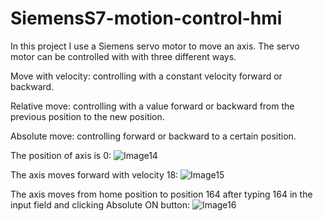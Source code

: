# SiemensS7-motion-control-hmi
In this project I use a Siemens servo motor to move an axis.
The servo motor can be controlled with with three different ways.

Move with velocity: controlling with a constant velocity forward or backward.

Relative move: controlling with a value forward or backward from the previous position to the new position.

Absolute move: controlling forward or backward to a certain position.

The position of axis is 0:
![Image14](https://github.com/user-attachments/assets/e308db97-479c-4e3d-a04a-5b9698ad64f3)


The axis moves forward with velocity 18:
![Image15](https://github.com/user-attachments/assets/7b5a9dcb-7d36-400b-be4c-ff9c6512960b)

The axis moves from home position to position 164 after typing 164 in the input field and clicking Absolute ON button:
![Image16](https://github.com/user-attachments/assets/90cd8461-de28-4347-ac61-bc32c251b593)





